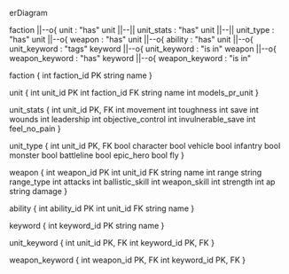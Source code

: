 erDiagram

  faction ||--o{ unit : "has"
  unit ||--|| unit_stats : "has"
  unit ||--|| unit_type : "has"
  unit ||--o{ weapon : "has"
  unit ||--o{ ability : "has"
  unit ||--o{ unit_keyword : "tags"
  keyword ||--o{ unit_keyword : "is in"
  weapon ||--o{ weapon_keyword : "has"
  keyword ||--o{ weapon_keyword : "is in"

  faction {
    int faction_id PK
    string name
  }

  unit {
    int unit_id PK
    int faction_id FK
    string name
    int models_pr_unit
  }

  unit_stats {
    int unit_id PK, FK
    int movement
    int toughness
    int save
    int wounds
    int leadership
    int objective_control
    int invulnerable_save
    int feel_no_pain
  }

  unit_type {
    int unit_id PK, FK
    bool character
    bool vehicle
    bool infantry
    bool monster
    bool battleline
    bool epic_hero
    bool fly
  }

  weapon {
    int weapon_id PK
    int unit_id FK
    string name
    int range
    string range_type
    int attacks
    int ballistic_skill
    int weapon_skill
    int strength
    int ap
    string damage
  }

  ability {
    int ability_id PK
    int unit_id FK
    string name
  }

  keyword {
    int keyword_id PK
    string name
  }

  unit_keyword {
    int unit_id PK, FK
    int keyword_id PK, FK
  }

  weapon_keyword {
    int weapon_id PK, FK
    int keyword_id PK, FK
  }
